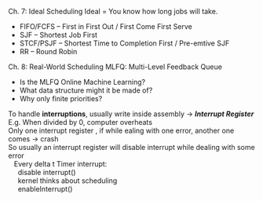 Ch. 7: Ideal Scheduling
Ideal = You know how long jobs will take.
- FIFO/FCFS – First in First Out / First Come First Serve 
- SJF – Shortest Job First 
- STCF/PSJF – Shortest Time to Completion First / Pre-emtive SJF 
- RR – Round Robin

Ch. 8: Real-World Scheduling 
MLFQ: Multi-Level Feedback Queue 
- Is the MLFQ Online Machine Learning? 
- What data structure might it be made of? 
- Why only finite priorities?


To handle **interruptions**, usually write inside assembly
-> _**Interrupt Register**_ \
E.g. When divided by 0, computer overheats\
Only one interrupt register , if while ealing with one error, another one comes -> crash\
So usually an interrupt register will disable interrupt while dealing with some error\
&nbsp;&nbsp;  Every delta t Timer interrupt:\
&nbsp;&nbsp;&nbsp;&nbsp;  disable interrupt()\
&nbsp;&nbsp;&nbsp;&nbsp;  kernel thinks about scheduling\
&nbsp;&nbsp;&nbsp;&nbsp;  enableInterrupt()
